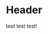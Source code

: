 <!-- TITLE: 2018 W 49 -->
<!-- SUBTITLE: A quick summary of 2018 W 49 -->

# Header

test test test!
